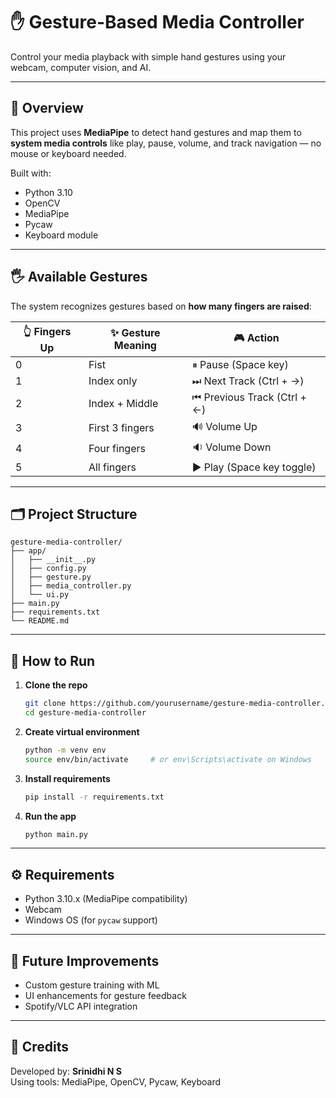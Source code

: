 # ✋ Gesture-Based Media Controller

Control your media playback with simple hand gestures using your webcam, computer vision, and AI.

---

## 📌 Overview

This project uses **MediaPipe** to detect hand gestures and map them to **system media controls** like play, pause, volume, and track navigation — no mouse or keyboard needed.

Built with:
- Python 3.10
- OpenCV
- MediaPipe
- Pycaw
- Keyboard module

---

## 🖐️ Available Gestures

The system recognizes gestures based on **how many fingers are raised**:

| 👆 Fingers Up | ✨ Gesture Meaning | 🎮 Action |
|--------------|--------------------|-----------|
| 0            | Fist               | ⏸ Pause (Space key) |
| 1            | Index only         | ⏭ Next Track (Ctrl + →) |
| 2            | Index + Middle     | ⏮ Previous Track (Ctrl + ←) |
| 3            | First 3 fingers    | 🔊 Volume Up |
| 4            | Four fingers       | 🔉 Volume Down |
| 5            | All fingers        | ▶️ Play (Space key toggle) |

---

## 🗂️ Project Structure

```
gesture-media-controller/
├── app/
│   ├── __init__.py
│   ├── config.py
│   ├── gesture.py
│   ├── media_controller.py
│   └── ui.py
├── main.py
├── requirements.txt
└── README.md
```

---

## 🚀 How to Run

1. **Clone the repo**
   ```bash
   git clone https://github.com/yourusername/gesture-media-controller.git
   cd gesture-media-controller
   ```

2. **Create virtual environment**
   ```bash
   python -m venv env
   source env/bin/activate     # or env\Scripts\activate on Windows
   ```

3. **Install requirements**
   ```bash
   pip install -r requirements.txt
   ```

4. **Run the app**
   ```bash
   python main.py
   ```

---

## ⚙️ Requirements

- Python 3.10.x (MediaPipe compatibility)
- Webcam
- Windows OS (for `pycaw` support)

---

## 🤖 Future Improvements

- Custom gesture training with ML
- UI enhancements for gesture feedback
- Spotify/VLC API integration

---

## 🧠 Credits

Developed by: **Srinidhi N S**  
Using tools: MediaPipe, OpenCV, Pycaw, Keyboard




